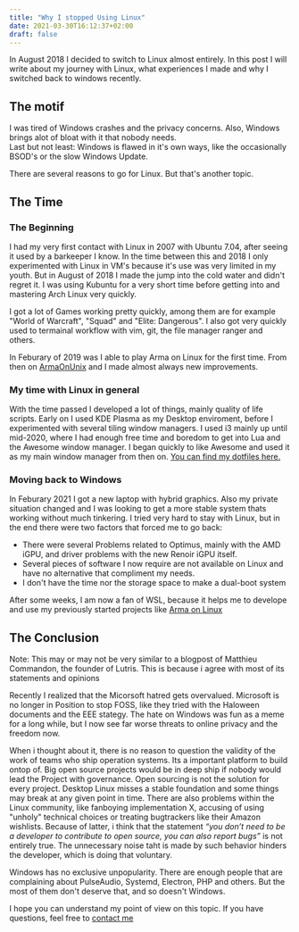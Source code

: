 ```yaml
---
title: "Why I stopped Using Linux"
date: 2021-03-30T16:12:37+02:00
draft: false
---
```


In August 2018 I decided to switch to Linux almost entirely. In this post I will write about my journey with Linux, what experiences I made and why I switched back to windows recently.

## The motif

I was tired of Windows crashes and the privacy concerns. Also, Windows brings alot of bloat with it that nobody needs.  
Last but not least: Windows is flawed in it's own ways, like the occasionally BSOD's or the slow Windows Update.

There are several reasons to go for Linux. But that's another topic.

## The Time

### The Beginning

I had my very first contact with Linux in 2007 with Ubuntu 7.04, after seeing it used by a barkeeper I know. In the time between this and 2018 I only experimented with Linux in VM's because it's use was very limited in my youth. But in August of 2018 I made the jump into the cold water and didn't regret it. I was using Kubuntu for a very short time before getting into and mastering Arch Linux very quickly.

I got a lot of Games working pretty quickly, among them are for example "World of Warcraft", "Squad" and "Elite: Dangerous". I also got very quickly used to termainal workflow with vim, git, the file manager ranger and others.

In Feburary of 2019 was I able to play Arma on Linux for the first time. From then on [ArmaOnUnix](https://discord.gg/p28Ra36) and I made almost always new improvements.

### My time with Linux in general

With the time passed I developed a lot of things, mainly quality of life scripts. Early on I used KDE Plasma as my Desktop enviroment, before I experimented with several tiling window managers. I used i3 mainly up until mid-2020, where I had enough free time and boredom to get into Lua and the Awesome window manager. I began quickly to like Awesome and used it as my main window manager from then on. [You can find my dotfiles here.](https://github.com/ninelore/dotfiles)

### Moving back to Windows

In Feburary 2021 I got a new laptop with hybrid graphics. Also my private situation changed and I was looking to get a more stable system thats working without much tinkering. I tried very hard to stay with Linux, but in the end there were two factors that forced me to go back:

- There were several Problems related to Optimus, mainly with the AMD iGPU, and driver problems with the new Renoir iGPU itself.
- Several pieces of software I now require are not available on Linux and have no alternative that compliment my needs.
- I don't have the time nor the storage space to make a dual-boot system

After some weeks, I am now a fan of WSL, because it helps me to develope and use my previously started projects like [Arma on Linux](/project/armaonlinux/)

## The Conclusion

Note: This may or may not be very similar to a blogpost of Matthieu Commandon, the founder of Lutris. This is because i agree with most of its statements and opinions

Recently I realized that the Micorsoft hatred gets overvalued. Microsoft is no longer in Position to stop FOSS, like they tried with the Haloween documents and the EEE stategy. The hate on Windows was fun as a meme for a long while, but I now see far worse threats to online privacy and the freedom now.

When i thought about it, there is no reason to question the validity of the work of teams who ship operation systems. Its a important platform to build ontop of. Big open source projects would be in deep ship if nobody would lead the Project with governance. Open sourcing is not the solution for every project. Desktop Linux misses a stable foundation and some things may break at any given point in time. There are also problems within the Linux community, like fanboying implementation X, accusing of using "unholy" technical choices or treating bugtrackers like their Amazon wishlists. Because of latter, i think that the statement *“you don’t need to be a developer to contribute to open source, you can also report bugs”* is not entirely true. The unnecessary noise taht is made by such behavior hinders the developer, which is doing that voluntary.

Windows has no exclusive unpopularity. There are enough people that are complaining about PulseAudio, Systemd, Electron, PHP and others. But the most of them don't deserve that, and so doesn't Windows.

I hope you can understand my point of view on this topic. If you have questions, feel free to [contact me](/about/)
